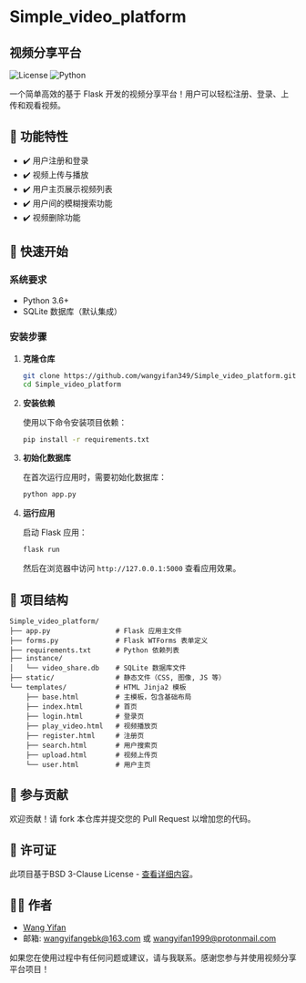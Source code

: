 # Simple_video_platform

## 视频分享平台

![License](https://img.shields.io/badge/license-BSD--3--Clause-blue.svg)
![Python](https://img.shields.io/badge/python-3.6%2B-blue)

一个简单高效的基于 Flask 开发的视频分享平台！用户可以轻松注册、登录、上传和观看视频。

## 🎯 功能特性

- ✔️ 用户注册和登录
- ✔️ 视频上传与播放
- ✔️ 用户主页展示视频列表
- ✔️ 用户间的模糊搜索功能
- ✔️ 视频删除功能

## 🚀 快速开始

### 系统要求

- Python 3.6+
- SQLite 数据库（默认集成）

### 安装步骤

1. **克隆仓库**

   ```bash
   git clone https://github.com/wangyifan349/Simple_video_platform.git
   cd Simple_video_platform
   ```

2. **安装依赖**

   使用以下命令安装项目依赖：

   ```bash
   pip install -r requirements.txt
   ```

3. **初始化数据库**

   在首次运行应用时，需要初始化数据库：

   ```bash
   python app.py
   ```

4. **运行应用**

   启动 Flask 应用：

   ```bash
   flask run
   ```

   然后在浏览器中访问 `http://127.0.0.1:5000` 查看应用效果。

## 📂 项目结构

```plaintext
Simple_video_platform/
├── app.py                # Flask 应用主文件
├── forms.py              # Flask WTForms 表单定义
├── requirements.txt      # Python 依赖列表
├── instance/
│   └── video_share.db    # SQLite 数据库文件
├── static/               # 静态文件（CSS, 图像, JS 等）
└── templates/            # HTML Jinja2 模板
    ├── base.html         # 主模板，包含基础布局
    ├── index.html        # 首页
    ├── login.html        # 登录页
    ├── play_video.html   # 视频播放页
    ├── register.html     # 注册页
    ├── search.html       # 用户搜索页
    ├── upload.html       # 视频上传页
    └── user.html         # 用户主页
```

## 🤝 参与贡献

欢迎贡献！请 fork 本仓库并提交您的 Pull Request 以增加您的代码。

## 📜 许可证

此项目基于BSD 3-Clause License - [查看详细内容](LICENSE)。

## 🙋‍♂️ 作者

- [Wang Yifan](https://github.com/wangyifan349)
- 邮箱: wangyifangebk@163.com 或 wangyifan1999@protonmail.com

如果您在使用过程中有任何问题或建议，请与我联系。感谢您参与并使用视频分享平台项目！
